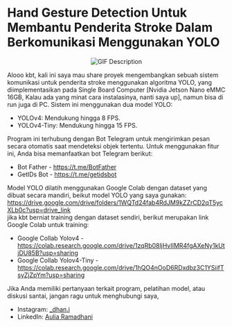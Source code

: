 <h1 class="code-line" data-line-start=0 data-line-end=1 ><a id="Hand_Gesture_Detection_Untuk_Membantu_Penderita_Stroke_Dalam_Berkomunikasi_Menggunakan_YOLO_0"></a>Hand Gesture Detection Untuk Membantu Penderita Stroke Dalam Berkomunikasi Menggunakan YOLO</h1>

<div align="center">
  <img src="https://github.com/user-attachments/assets/800540ff-24e0-43f9-aef4-f184cddfae44" alt="GIF Description">
</div>

<p class="has-line-data" data-line-start="3" data-line-end="4">Alooo kbt, kali ini saya mau share proyek mengembangkan sebuah sistem komunikasi untuk penderita stroke menggunakan algoritma YOLO, yang diimplementasikan pada Single Board Computer [Nvidia Jetson Nano eMMC 16GB, Kalau ada yang minat cara instalasinya, nanti saya up], namun bisa di run juga di PC. Sistem ini menggunakan dua model YOLO:</p>
<ul>
<li class="has-line-data" data-line-start="5" data-line-end="6">YOLOv4: Mendukung hingga 8 FPS.</li>
<li class="has-line-data" data-line-start="6" data-line-end="8">YOLOv4-Tiny: Mendukung hingga 15 FPS.</li>
</ul>
<p class="has-line-data" data-line-start="8" data-line-end="9">Program ini terhubung dengan Bot Telegram untuk mengirimkan pesan secara otomatis saat mendeteksi objek tertentu. Untuk menggunakan fitur ini, Anda bisa memanfaatkan bot Telegram berikut:</p>
<ul>
<li class="has-line-data" data-line-start="10" data-line-end="11">Bot Father - <a href="https://t.me/BotFather">https://t.me/BotFather</a></li>
<li class="has-line-data" data-line-start="11" data-line-end="13">GetIDs Bot - <a href="https://t.me/getidsbot">https://t.me/getidsbot</a></li>
</ul>
<p class="has-line-data" data-line-start="13" data-line-end="15">Model YOLO dilatih menggunakan Google Colab dengan dataset yang dibuat secara mandiri, beikut model YOLO yang saya gunakan: <a href="https://drive.google.com/drive/folders/1WQTd24fab4RdJM9kZZrCD2qT5ycXLb0c?usp=drive_link">https://drive.google.com/drive/folders/1WQTd24fab4RdJM9kZZrCD2qT5ycXLb0c?usp=drive_link</a><br>
jika kbt berniat training dengan dataset sendiri, berikut merupakan link Google Colab untuk training:</p>
<ul>
<li class="has-line-data" data-line-start="16" data-line-end="17">Google Collab Yolov4       - <a href="https://colab.research.google.com/drive/1zqRb08ljHvIIMR4fgAXeNy1kUtjDU85B?usp=sharing">https://colab.research.google.com/drive/1zqRb08ljHvIIMR4fgAXeNy1kUtjDU85B?usp=sharing</a></li>
<li class="has-line-data" data-line-start="17" data-line-end="18">Google Collab Yolov4-Tiny  - <a href="https://colab.research.google.com/drive/1hQO4nOoD6RDxdbz3C1YSiifTsyZjZpYm?usp=sharing">https://colab.research.google.com/drive/1hQO4nOoD6RDxdbz3C1YSiifTsyZjZpYm?usp=sharing</a></li>
</ul>
<p class="has-line-data" data-line-start="20" data-line-end="21">Jika Anda memiliki pertanyaan terkait program, pelatihan model, atau diskusi santai, jangan ragu untuk menghubungi saya,</p>
<ul>
<li class="has-line-data" data-line-start="20" data-line-end="21">Instagram: <a href="https://www.instagram.com/_dhan.i/">_dhan.i</a></li>
<li class="has-line-data" data-line-start="22" data-line-end="23">LinkedIn: <a href="https://www.linkedin.com/in/ramadhani-aulia/">Aulia Ramadhani</a></li>
</ul>
